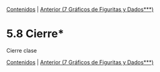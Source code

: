 [Contenidos](../Contenidos.md) \| [Anterior (7 Gráficos de Figuritas y Dados***)](07_gráficos_de_figuritas.md)

# 5.8 Cierre*

Cierre clase



[Contenidos](../Contenidos.md) \| [Anterior (7 Gráficos de Figuritas y Dados***)](07_gráficos_de_figuritas.md)

